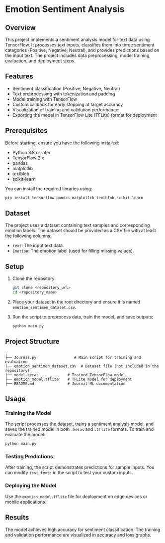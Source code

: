 # Emotion Sentiment Analysis

## Overview
This project implements a sentiment analysis model for text data using TensorFlow. It processes text inputs, classifies them into three sentiment categories (Positive, Negative, Neutral), and provides predictions based on the input text. The project includes data preprocessing, model training, evaluation, and deployment steps.

## Features
- Sentiment classification (Positive, Negative, Neutral)
- Text preprocessing with tokenization and padding
- Model training with TensorFlow
- Custom callback for early stopping at target accuracy
- Visualization of training and validation performance
- Exporting the model in TensorFlow Lite (TFLite) format for deployment

## Prerequisites
Before starting, ensure you have the following installed:
- Python 3.8 or later
- TensorFlow 2.x
- pandas
- matplotlib
- textblob
- scikit-learn

You can install the required libraries using:
```bash
pip install tensorflow pandas matplotlib textblob scikit-learn
```

## Dataset
The project uses a dataset containing text samples and corresponding emotion labels. The dataset should be provided as a CSV file with at least the following columns:
- `text`: The input text data.
- `Emotion`: The emotion label (used for filling missing values).

## Setup
1. Clone the repository:
   ```bash
   git clone <repository_url>
   cd <repository_name>
   ```

2. Place your dataset in the root directory and ensure it is named `emotion_sentimen_dataset.csv`.

3. Run the script to preprocess data, train the model, and save outputs:
   ```bash
   python main.py
   ```

## Project Structure
```
.
├── Journal.py                 # Main script for training and evaluation
├── emotion_sentimen_dataset.csv  # Dataset file (not included in the repository)
├── model.keras             # Trained TensorFlow model
├── emotion_model.tflite    # TFLite model for deployment
├── README.md               # Journal ML documentation
```

## Usage
### Training the Model
The script processes the dataset, trains a sentiment analysis model, and saves the trained model in both `.keras` and `.tflite` formats. To train and evaluate the model:
```bash
python main.py
```

### Testing Predictions
After training, the script demonstrates predictions for sample inputs. You can modify `test_texts` in the script to test your custom inputs.

### Deploying the Model
Use the `emotion_model.tflite` file for deployment on edge devices or mobile applications.

## Results
The model achieves high accuracy for sentiment classification. The training and validation performance are visualized in accuracy and loss graphs.
